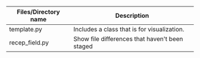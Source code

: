 # 
| Files/Directory name | Description |
| --- | --- |
| template.py | Includes a  class that is  for visualization. |
| recep_field.py | Show file differences that haven't been staged |
